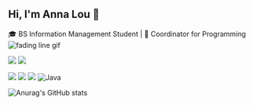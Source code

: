 ## Hi, I'm Anna Lou 👋

🎓 BS Information Management Student    |    🚀 Coordinator for Programming<br/>
![fading line gif](https://user-images.githubusercontent.com/74038190/212284100-561aa473-3905-4a80-b561-0d28506553ee.gif)

<img src="https://img.shields.io/badge/Adobe%20Illustrator-FF9A00?style=for-the-badge&logo=adobe%20illustrator&logoColor=white" /> <img src="https://img.shields.io/badge/Adobe%20InDesign-FF3366?style=for-the-badge&logo=Adobe%20InDesign&logoColor=white" />

<img src="https://img.shields.io/badge/CSS3-1572B6?style=for-the-badge&logo=css3&logoColor=white" /> <img src="https://img.shields.io/badge/HTML5-E34F26?style=for-the-badge&logo=html5&logoColor=white" /> <img src="https://img.shields.io/badge/JavaScript-323330?style=for-the-badge&logo=javascript&logoColor=F7DF1E" /> ![Java](https://img.shields.io/badge/java-%23ED8B00.svg?style=for-the-badge&logo=openjdk&logoColor=white)

![Anurag's GitHub stats](https://github-readme-stats.vercel.app/api?username=anuraghazra&theme=dark&show_icons=true)
